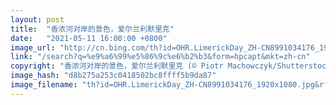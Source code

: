 ```yaml
---
layout: post
title:  "香浓河对岸的景色，爱尔兰利默里克"
date:   "2021-05-11 16:00:00 +0800"
image_url: "http://cn.bing.com/th?id=OHR.LimerickDay_ZH-CN8991034176_1920x1080.jpg&rf=LaDigue_1920x1080.jpg&pid=hp"
link: "/search?q=%e9%a6%99%e5%86%9c%e6%b2%b3&form=hpcapt&mkt=zh-cn"
copyright: "香浓河对岸的景色，爱尔兰利默里克 (© Piotr Machowczyk/Shutterstock)"
image_hash: "d8b275a253c0418502bc8ffff5b9da87"
image_filename: "th?id=OHR.LimerickDay_ZH-CN8991034176_1920x1080.jpg&rf=LaDigue_1920x1080.jpg&pid=hp"
---
```

